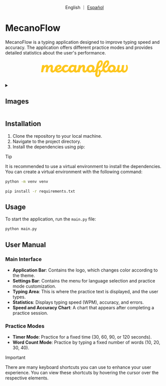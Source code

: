 <p align="center">
  <a>English</a>
  ｜
  <a href="README-es.md">Español</a>
</p>

# MecanoFlow

MecanoFlow is a typing application designed to improve typing speed and accuracy. The application offers different practice modes and provides detailed statistics about the user's performance.

<p align="center">
  <img width="55%" alt="mecanoflow_logo" src="res/app_logo.png">
</p>

<details>
    <summary><h2>Images</h2></summary>
    <figure>
        <table cellspacing="0" cellpadding="0" border="0">
          <tr>
            <td style="text-align: center;">
              <img src="https://github.com/user-attachments/assets/b95ae6b2-0c32-49a5-9a25-2d3436c92641" alt="yellow theme" />
            </td>
            <td style="text-align: center;">
              <img src="https://github.com/user-attachments/assets/f0056701-eeff-4ab9-9a4e-5eed9a8035e0" alt="sky theme" />
            </td>
          </tr>
          <tr>
            <td style="text-align: center;">
              <img src="https://github.com/user-attachments/assets/8bd7f50f-f5f9-4ba5-9799-bda531923278" alt="coffee theme" />
            </td>
            <td style="text-align: center;">
              <img src="https://github.com/user-attachments/assets/505f2546-abfa-4168-b6f0-bc9f64c200ba" alt="yellow theme chart" />
            </td>
          </tr>
        </table>
    </figure>
</details>

## Installation

1. Clone the repository to your local machine.
2. Navigate to the project directory.
3. Install the dependencies using pip:

> [!TIP]
> It is recommended to use a virtual environment to install the dependencies.
> You can create a virtual environment with the following command:
> ```bash
> python -m venv venv
> ```

```bash
pip install -r requirements.txt
```

## Usage

To start the application, run the `main.py` file:

```bash
python main.py
```

## User Manual

### Main Interface

- **Application Bar**: Contains the logo, which changes color according to the theme.
- **Settings Bar**: Contains the menu for language selection and practice mode customization.
- **Typing Area**: This is where the practice text is displayed, and the user types.
- **Statistics**: Displays typing speed (WPM), accuracy, and errors.
- **Speed and Accuracy Chart**: A chart that appears after completing a practice session.

### Practice Modes

- **Timer Mode**: Practice for a fixed time (30, 60, 90, or 120 seconds).
- **Word Count Mode**: Practice by typing a fixed number of words (10, 20, 30, 40).

> [!IMPORTANT]
> There are many keyboard shortcuts you can use to enhance your user experience. You can view these shortcuts by hovering the cursor over the respective elements.
